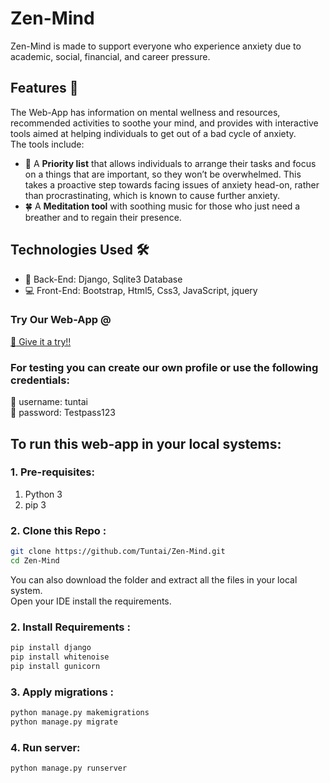 # Zen-Mind
Zen-Mind is made to support everyone who experience anxiety due to academic, social, financial, and career pressure.

## Features :information_desk_person:
The Web-App has information on mental wellness and resources, recommended activities to soothe your mind, and provides with interactive tools aimed at helping individuals to get out of a bad cycle of anxiety. <br>
The tools include: 
 - :memo: A **Priority list** that allows individuals to arrange their tasks and focus on a things that are important, so they won’t be overwhelmed. This takes a proactive step towards facing issues of anxiety head-on, rather than procrastinating, which is known to cause further anxiety. <br>
 - :four_leaf_clover: A **Meditation tool** with soothing music for those who just need a breather and to regain their presence.

## Technologies Used :hammer_and_wrench:
 - :construction: Back-End: Django, Sqlite3 Database
 - :computer: Front-End: Bootstrap, Html5, Css3, JavaScript, jquery
 
 ### Try Our Web-App @ 
 <a href="https://zen-mind-django-app.herokuapp.com/" target="_blank">:sunflower: Give it a try!!</a>

### For testing you can create our own profile or use the following credentials:
:robot: username: tuntai <br>
:key: password: Testpass123

## To run this web-app in your local systems:

### 1. Pre-requisites:
1. Python 3
2. pip 3
### 2. Clone this Repo :
```sh
git clone https://github.com/Tuntai/Zen-Mind.git
cd Zen-Mind
```
You can also download the folder and extract all the files in your local system.<br>
Open your IDE install the requirements.
### 2. Install Requirements :
```sh
pip install django
pip install whitenoise
pip install gunicorn
```
### 3. Apply migrations : 
```sh
python manage.py makemigrations
python manage.py migrate
```
### 4. Run server:
```sh
python manage.py runserver
```
